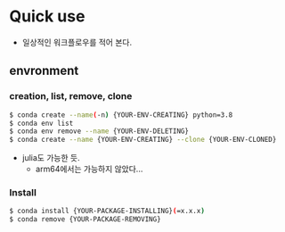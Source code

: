 # Quick use 

- 일상적인 워크플로우를 적어 본다. 

## envronment

### creation, list, remove, clone 
```bash
$ conda create --name(-n) {YOUR-ENV-CREATING} python=3.8
$ conda env list 
$ conda env remove --name {YOUR-ENV-DELETING}
$ conda create --name {YOUR-ENV-CREATING} --clone {YOUR-ENV-CLONED}
```
- julia도 가능한 듯. 
	- arm64에서는 가능하지 않았다... 

### Install 
```bash
$ conda install {YOUR-PACKAGE-INSTALLING}(=x.x.x)
$ conda remove {YOUR-PACKAGE-REMOVING}
```



